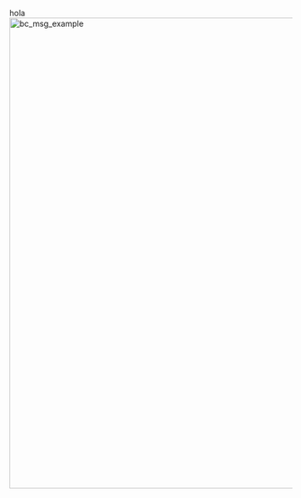 hola
<img width="932" height="838" alt="bc_msg_example" src="https://github.com/user-attachments/assets/33057eb0-ef56-4c17-9ef2-08cfe3907a61" />
